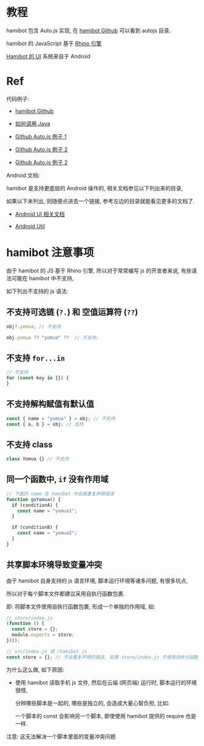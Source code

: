 # 教程

hamibot 包含 Auto.js 实现, 在 [hamibot Github](https://github.com/hamibot/hamibot) 可以看到 autojs 目录.

hamibot 的 JavaScript 基于 [Rhino 引擎](https://p-bakker.github.io/rhino/)

[Hamibot 的 UI](https://docs.hamibot.com/reference/ui) 系统来自于 Android

# Ref

代码例子:

- [hamibot Github](https://github.com/hamibot/hamibot)

- [如何调用 Java](https://p-bakker.github.io/rhino/tutorials/scripting_java/)

- [Github Auto.js 例子 1](https://github.com/wiatingpub/autojs/tree/master/教程)

- [Github Auto.js 例子 2](https://github.com/520-snow/autojs-/tree/master)

- [Github Auto.js 例子 2](https://github.com/xiaorui16888/AutoJsCode/tree/main)

Android 文档:

hamibot 是支持更底层的 Android 操作的, 相关文档参见以下列出来的目录,

如果以下未列出, 则随便点进去一个链接, 参考左边的目录就能看见更多的文档了.

- [Android UI 相关文档](https://docs.hamibot.com/reference/ui#ui)

- [Android Util](https://developer.android.com/reference/android/util/package-summary)

# hamibot 注意事项

由于 hamibot 的 JS 基于 Rhino 引擎, 所以对于常常编写 js 的开发者来说, 有些语法可能在 hamibot 中不支持,

如下列出不支持的 js 语法:

## 不支持可选链 (`?.`) 和 空值运算符 (`??`)

```js
obj?.yomua; // 不支持

obj.yomua ?? "yomua" ??  // 不支持;
```

## 不支持 `for...in`

```js
// 不支持
for (const key in {}) {
}
```

## 不支持解构赋值有默认值

```js
const { name = "yomua" } = obj; // 不支持
const { a, b } = obj; // 支持
```

## 不支持 class

```js
class Yomua {} // 不支持
```

## 同一个函数中, `if` 没有作用域

```js
// 下面的 name 在 hamibot 中会报重复声明错误
function goYomua() {
  if (conditionA) {
    const name = "yomua1";
  }

  if (conditionB) {
    const name = "yomua2";
  }
}
```

## 共享脚本环境导致变量冲突

由于 hamibot 自身支持的 js 语言环境, 脚本运行环境等诸多问题, 有很多坑点,

所以对于每个脚本文件都建议采用自执行函数包裹.

即: 将脚本文件使用自执行函数包裹, 形成一个单独的作用域, 如:

```js
// store/index.js
(function () {
  const store = {};
  module.exports = store;
})();
```

```js
// src/index.js 或 /hamibot.js
const store = {}; // 不会重复声明的错误, 如果 store/index.js 不使用自执行函数, 则会报重复声明错误
```

为什么这么做, 如下原因:

- 使用 hamibot 读取手机 js 文件, 然后在云端 (网页端) 运行时, 脚本运行的环境很怪,

  分辨哪些脚本是一起的, 哪些是独立的, 会造成大量心智负担, 比如:

  一个脚本的 const 会影响另一个脚本, 即使使用 hamibot 提供的 require 也是一样.

注意: 这无法解决一个脚本里面的变量冲突问题

